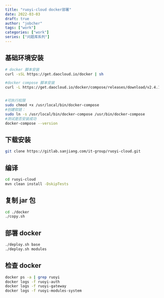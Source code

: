 ```yaml
---
title: "ruoyi-cloud docker部署"
date: 2022-03-03
draft: true
author: "jobcher"
tags: ["work"]
categories: ["work"]
series: ["问题库系列"]
---
```


## 基础环境安装

```sh
# docker 脚本安装
curl -sSL https://get.daocloud.io/docker | sh

#docker compose 脚本安装
curl -L https://get.daocloud.io/docker/compose/releases/download/v2.4.1/docker-compose-`uname -s`-`uname -m` > /usr/local/bin/docker-compose


#可执行权限
sudo chmod +x /usr/local/bin/docker-compose
#创建软链：
sudo ln -s /usr/local/bin/docker-compose /usr/bin/docker-compose
#测试是否安装成功
docker-compose --version

```

## 下载安装

```sh
git clone https://gitlab.sanjiang.com/it-group/ruoyi-cloud.git
```

## 编译

```sh
cd ruoyi-cloud
mvn clean install -DskipTests
```

## 复制 jar 包

```sh
cd ./docker
./copy.sh
```

## 部署 docker

```sh
./deploy.sh base
./deploy.sh modules
```

## 检查 docker

```sh
docker ps -a | grep ruoyi
docker logs -f ruoyi-auth
docker logs -f ruoyi-gateway
docker logs -f ruoyi-modules-system
```
